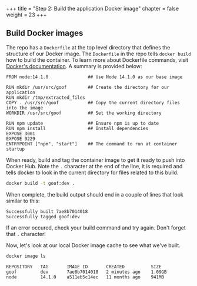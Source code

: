 +++
title = "Step 2: Build the application Docker image"
chapter = false
weight = 23
+++

## Build Docker images
The repo has a `Dockerfile` at the top level directory that defines the structure of our Docker image. The `Dockerfile` in the repo tells `docker build` how to build the container. To learn more about Dockerfile commands, visit [Docker's documentation](https://docs.docker.com/engine/reference/builder/). A summary is provided below:

```docker
FROM node:14.1.0               ## Use Node 14.1.0 as our base image

RUN mkdir /usr/src/goof        ## Create the directory for our application
RUN mkdir /tmp/extracted_files
COPY . /usr/src/goof           ## Copy the current directory files into the image
WORKDIR /usr/src/goof          ## Set the working directory

RUN npm update                 ## Ensure npm is up to date
RUN npm install                ## Install dependencies
EXPOSE 3001
EXPOSE 9229
ENTRYPOINT ["npm", "start"]    ## The command to run at container startup
```

When ready, build and tag the container image to get it ready to push into Docker Hub.  Note the `.` character at the end of the line, it is required and tells docker to look in the current directory for files related to this build.

```sh
docker build -t goof:dev .
```

When complete, the build output should end in a couple of lines that look similar to this:

```
Successfully built 7ae8b7014018
Successfully tagged goof:dev
```

If an error occured, check your build command and try again.  Don't forget that `.` character!

Now, let's look at our local Docker image cache to see what we've built.

```sh
docker image ls
```

```
REPOSITORY   TAG       IMAGE ID       CREATED          SIZE
goof         dev       7ae8b7014018   2 minutes ago    1.09GB
node         14.1.0    a511eb5c14ec   11 months ago    941MB
```

